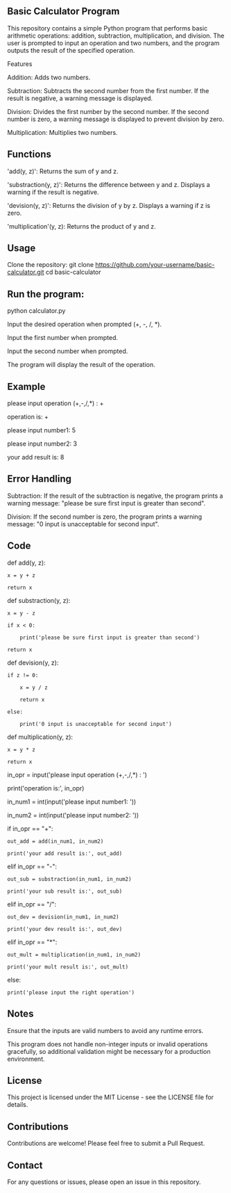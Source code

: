 Basic Calculator Program
---------------------------------------------
This repository contains a simple Python program that performs basic arithmetic operations: addition, subtraction, multiplication, and division. The user is prompted to input an operation and two numbers, and the program outputs the result of the specified operation.

Features

Addition: Adds two numbers.

Subtraction: Subtracts the second number from the first number. If the result is negative, a warning message is displayed.

Division: Divides the first number by the second number. If the second number is zero, a warning message is displayed to prevent division by zero.

Multiplication: Multiplies two numbers.

Functions
---------------------------------------------
'add(y, z)': Returns the sum of y and z.

'substraction(y, z)': Returns the difference between y and z. Displays a warning if the result is negative.

'devision(y, z)': Returns the division of y by z. Displays a warning if z is zero.

'multiplication'(y, z): Returns the product of y and z.

Usage
---------------------------------------------
Clone the repository:
git clone https://github.com/your-username/basic-calculator.git
cd basic-calculator

Run the program:
---------------------------------------------
python calculator.py

Input the desired operation when prompted (+, -, /, *).

Input the first number when prompted.

Input the second number when prompted.

The program will display the result of the operation.

Example
---------------------------------------------
please input operation (+,-,/,*) : +

operation is: +

please input number1: 5

please input number2: 3

your add result is: 8

Error Handling
---------------------------------------------
Subtraction: If the result of the subtraction is negative, the program prints a warning message: "please be sure first input is greater than second".

Division: If the second number is zero, the program prints a warning message: "0 input is unacceptable for second input".

Code
---------------------------------------------
def add(y, z):

    x = y + z
    
    return x

def substraction(y, z):

    x = y - z
    
    if x < 0:
    
        print('please be sure first input is greater than second')
        
    return x

def devision(y, z):

    if z != 0:
    
        x = y / z
        
        return x
        
    else:
    
        print('0 input is unacceptable for second input')

def multiplication(y, z):

    x = y * z
    
    return x

in_opr = input('please input operation (+,-,/,*) : ')

print('operation is:', in_opr)

in_num1 = int(input('please input number1: '))

in_num2 = int(input('please input number2: '))

if in_opr == "+":

    out_add = add(in_num1, in_num2)
    
    print('your add result is:', out_add)
    
elif in_opr == "-":

    out_sub = substraction(in_num1, in_num2)
    
    print('your sub result is:', out_sub)
    
elif in_opr == "/":

    out_dev = devision(in_num1, in_num2)
    
    print('your dev result is:', out_dev)
    
elif in_opr == "*":

    out_mult = multiplication(in_num1, in_num2)
    
    print('your mult result is:', out_mult)
    
else:

    print('please input the right operation')
    
Notes
---------------------------------------------
Ensure that the inputs are valid numbers to avoid any runtime errors.

This program does not handle non-integer inputs or invalid operations gracefully, so additional validation might be necessary for a production environment.

License
---------------------------------------------
This project is licensed under the MIT License - see the LICENSE file for details.

Contributions
---------------------------------------------
Contributions are welcome! Please feel free to submit a Pull Request.

Contact
---------------------------------------------
For any questions or issues, please open an issue in this repository.
